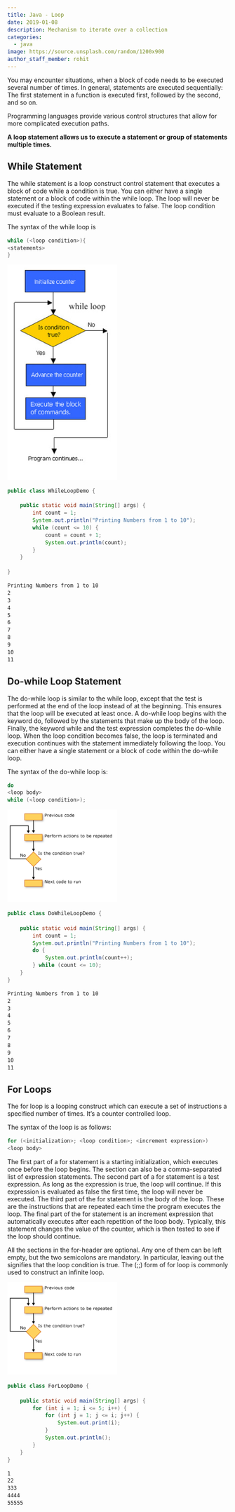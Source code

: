 ```yaml
---
title: Java - Loop
date: 2019-01-08
description: Mechanism to iterate over a collection
categories:
  - java
image: https://source.unsplash.com/random/1200x900
author_staff_member: rohit
---
```


You may encounter situations, when a block of code needs to be executed several number of times. In general, statements are executed sequentially: The first statement in a function is executed first, followed by the second, and so on.

Programming languages provide various control structures that allow for more complicated execution paths.

**A loop statement allows us to execute a statement or group of statements multiple times.**

## While Statement
The while statement is a loop construct control statement that executes a block of code while a condition is true. You can either have a single statement or a block of code within the while loop. The loop will never be executed if the testing expression evaluates to false. The loop condition must evaluate to a Boolean result.

The syntax of the while loop is

```java
while (<loop condition>){
<statements>
}
```

<img alt="while loop" src="/images/java/j-6.png" width="250" />

```java
public class WhileLoopDemo {

	public static void main(String[] args) {
		int count = 1;
		System.out.println("Printing Numbers from 1 to 10");
		while (count <= 10) {
			count = count + 1;
			System.out.println(count);
		}
	}
	
}
```

```bash
Printing Numbers from 1 to 10
2
3
4
5
6
7
8
9
10
11
```

## Do-while Loop Statement
The do-while loop is similar to the while loop, except that the test is performed at the end of the loop instead of at the beginning. This ensures that the loop will be executed at least once. A do-while loop begins with the keyword do, followed by the statements that make up the body of the loop. Finally, the keyword while and the test expression completes the do-while loop. When the loop condition becomes false, the loop is terminated and execution continues with the statement immediately following the loop. You can either have a single statement or a block of code within the do-while loop.

The syntax of the do-while loop is:
```java
do
<loop body>
while (<loop condition>);
```
<img alt="while loop" src="/images/java/j-7.png" width="250" />

```java
public class DoWhileLoopDemo {

	public static void main(String[] args) {
		int count = 1;
		System.out.println("Printing Numbers from 1 to 10");
		do {
			System.out.println(count++);
		} while (count <= 10);
	}
}
```

```bash
Printing Numbers from 1 to 10
2
3
4
5
6
7
8
9
10
11
```

## For Loops
The for loop is a looping construct which can execute a set of instructions a specified number of times. It’s a counter controlled loop.

The syntax of the loop is as follows:
```java
for (<initialization>; <loop condition>; <increment expression>)
<loop body>
```

The first part of a for statement is a starting initialization, which executes once before the loop begins. The <initialization> section can also be a comma-separated list of expression statements. The second part of a for statement is a test expression. As long as the expression is true, the loop will continue. If this expression is evaluated as false the first time, the loop will never be executed. The third part of the for statement is the body of the loop. These are the instructions that are repeated each time the program executes the loop. The final part of the for statement is an increment expression that automatically executes after each repetition of the loop body. Typically, this statement changes the value of the counter, which is then tested to see if the loop should continue.

All the sections in the for-header are optional. Any one of them can be left empty, but the two semicolons are mandatory. In particular, leaving out the <loop condition> signifies that the loop condition is true. The (;;) form of for loop is commonly used to construct an infinite loop.

<img alt="while loop" src="/images/java/j-7.png" width="250" />

```java
public class ForLoopDemo {

	public static void main(String[] args) {
		for (int i = 1; i <= 5; i++) {
			for (int j = 1; j <= i; j++) {
				System.out.print(i);
			}
			System.out.println();
		}
	}
}
```

```bash
1
22
333
4444
55555
``` 







